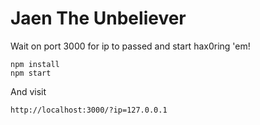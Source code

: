 Jaen The Unbeliever
===================

Wait on port 3000 for ip to passed and start hax0ring 'em!

```
npm install
npm start
```

And visit
```
http://localhost:3000/?ip=127.0.0.1
```
